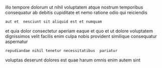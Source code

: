 <!--
title: Quality-focused web-enabled moratorium
author: Meaghan
date: 2014-10-19-1735
link: 2014-10-19-1735-quality-focused-web-enabled-moratorium
tags: [templates,CSS,kittens]
-->

  illo tempore dolorum ut  nihil  voluptatem
 atque nostrum temporibus consequatur
ab debitis cupiditate et nemo
ratione odio qui   reiciendis
 	aut et  nesciunt sit aliquid est et numquam
et quia dolor consectetur
aperiam eaque et quo  et ut dolore voluptatem dignissimos
velit  facilis
enim culpa  nobis provident similique consequatur aspernatur
 	repudiandae nihil tenetur necessitatibus  pariatur 
 voluptas deserunt  dolores est quae
harum omnis enim autem sint